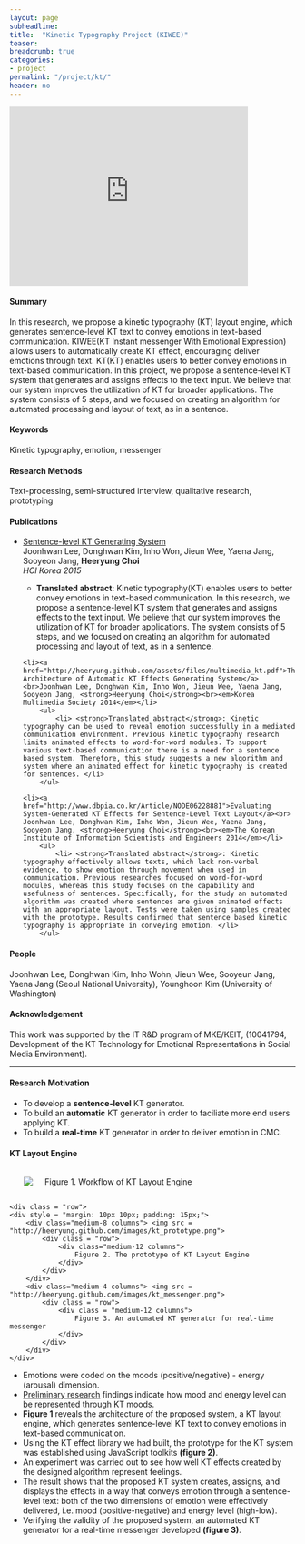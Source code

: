 ```yaml
---
layout: page
subheadline:  
title:  "Kinetic Typography Project (KIWEE)"
teaser: 
breadcrumb: true
categories:
- project
permalink: "/project/kt/"
header: no
---
```


<iframe width="420" height="315" src="https://www.youtube.com/embed/kQlr-k_XtuQ" frameborder="0" style = "center" allowfullscreen></iframe>

<h4> Summary </h4>
In this research, we propose a kinetic typography (KT) layout engine, which generates sentence-level KT text to convey emotions in text-based communication. KIWEE(KT Instant messenger With Emotional Expression) allows users to automatically create KT effect, encouraging deliver emotions through text. KT(KT) enables users to better convey emotions in text-based communication. In this project, we propose a sentence-level KT system that generates and assigns effects to the text input. We believe that our system improves the utilization of KT for broader applications. The system consists of 5 steps, and we focused on creating an algorithm for automated processing and layout of text, as in a sentence.


<h4> Keywords </h4>
Kinetic typography, emotion, messenger

<h4> Research Methods </h4>
Text-processing, semi-structured interview, qualitative research, prototyping

<h4> Publications </h4>
<ul>
    <li><a href="http://www.dbpia.co.kr/Article/NODE06139482">Sentence-level KT Generating System</a><br>Joonhwan Lee, Donghwan Kim, Inho Won, Jieun Wee, Yaena Jang, Sooyeon Jang, <strong>Heeryung Choi</strong><br><em>HCI Korea 2015</em></li>
        <ul>
            <li> <strong>Translated abstract</strong>: Kinetic typography(KT) enables users to better convey emotions in text-based communication. In this research, we propose a sentence-level KT system that generates and assigns effects to the text input. We believe that our system improves the utilization of KT for broader applications. The system consists of 5 steps, and we focused on creating an algorithm for automated processing and layout of text, as in a sentence. </li>
        </ul>

    <li><a href="http://heeryung.github.com/assets/files/multimedia_kt.pdf">The Architecture of Automatic KT Effects Generating System</a><br>Joonhwan Lee, Donghwan Kim, Inho Won, Jieun Wee, Yaena Jang, Sooyeon Jang, <strong>Heeryung Choi</strong><br><em>Korea Multimedia Society 2014</em></li>
        <ul>
            <li> <strong>Translated abstract</strong>: Kinetic typography can be used to reveal emotion successfully in a mediated communication environment. Previous kinetic typography research limits animated effects to word-for-word modules. To support various text-based communication there is a need for a sentence based system. Therefore, this study suggests a new algorithm and system where an animated effect for kinetic typography is created for sentences. </li>
        </ul>

    <li><a href="http://www.dbpia.co.kr/Article/NODE06228881">Evaluating System-Generated KT Effects for Sentence-Level Text Layout</a><br>
    Joonhwan Lee, Donghwan Kim, Inho Won, Jieun Wee, Yaena Jang, Sooyeon Jang, <strong>Heeryung Choi</strong><br><em>The Korean Institute of Information Scientists and Engineers 2014</em></li>
        <ul>
            <li> <strong>Translated abstract</strong>: Kinetic typography effectively allows texts, which lack non-verbal evidence, to show emotion through movement when used in communication. Previous researches focused on word-for-word modules, whereas this study focuses on the capability and usefulness of sentences. Specifically, for the study an automated algorithm was created where sentences are given animated effects with an appropriate layout. Tests were taken using samples created with the prototype. Results confirmed that sentence based kinetic typography is appropriate in conveying emotion. </li>
        </ul>
</ul>

<h4> People </h4>
Joonhwan Lee, Donghwan Kim, Inho Wohn, Jieun Wee, Sooyeun Jang, Yaena Jang (Seoul National University), 
Younghoon Kim (University of Washington)

<h4> Acknowledgement </h4>
This work was supported by the IT R&D program of MKE/KEIT, (10041794, Development of the KT Technology for Emotional Representations in Social Media Environment).


<hr>


<h4> Research Motivation </h4>
<ul>
    <li> To develop a <strong>sentence-level</strong> KT generator. </li>
    <li> To build an <strong>automatic</strong> KT generator in order to faciliate more end users applying KT. </li>
    <li> To build a <strong>real-time</strong> KT generator in order to deliver emotion in CMC. </li>
</ul>


<h4> KT Layout Engine </h4>
<div id = "imageContainer_kt">
    <div class="row">
    <div style = "margin: 10px 10px; padding: 15px;">
        <div class = "medium-10 columns"> <img src = "http://heeryung.github.com/images/kt_workflow.png">
            <div class = "row">                    
                <div class = "medium-12 columns"> Figure 1. Workflow of KT Layout Engine
                </div>
            </div>
        </div>
    </div>


    <div class = "row">
    <div style = "margin: 10px 10px; padding: 15px;">
        <div class="medium-8 columns"> <img src = "http://heeryung.github.com/images/kt_prototype.png">
            <div class = "row"> 
                <div class="medium-12 columns">
                    Figure 2. The prototype of KT Layout Engine
                </div>
            </div>
        </div>
        <div class="medium-4 columns"> <img src = "http://heeryung.github.com/images/kt_messenger.png">
            <div class = "row">
                <div class = "medium-12 columns">           
                    Figure 3. An automated KT generator for real-time messenger 
                </div>           
            </div>
        </div>
    </div>
</div>

<ul>
    <li> Emotions were coded on the moods (positive/negative) - energy (arousal) dimension. </li>
    <li> <a href="http://dl.acm.org/citation.cfm?id=571997">Preliminary research</a> findings indicate how mood and energy level can be represented through KT moods. </li>
    <li> <strong>Figure 1</strong> reveals the architecture of the proposed system, a KT layout engine, which generates sentence-level KT text to convey emotions in text-based communication.
    <li> Using the KT effect library we had built, the prototype for the KT system was established using JavaScript toolkits <strong>(figure 2)</strong>. </li>    
    <li> An experiment was carried out to see how well KT effects created by the designed algorithm represent feelings. </li> 
    <li> The result shows that the proposed KT system creates, assigns, and displays the effects in a way that conveys emotion through a sentence- level text: both of the two dimensions of emotion were effectively delivered, i.e. mood (positive-negative) and energy level (high-low). </li>
    <li> Verifying the validity of the proposed system, an automated KT generator for a real-time messenger developed <strong>(figure 3)</strong>.
</ul>

        

    



